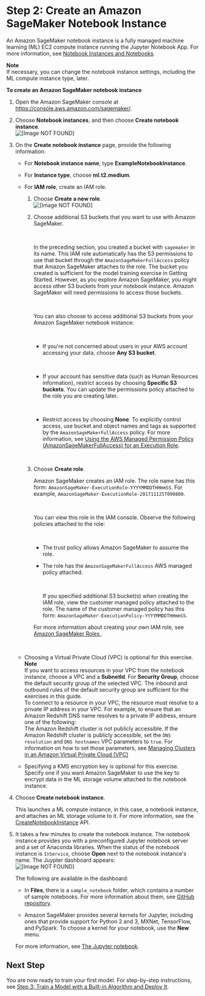 # Step 2: Create an Amazon SageMaker Notebook Instance<a name="gs-setup-working-env"></a>

An Amazon SageMaker notebook instance is a fully managed machine learning \(ML\) EC2 compute instance running the Jupyter Notebook App\. For more information, see [Notebook Instances and Notebooks](how-it-works-notebooks-instances.md)\. 

**Note**  
If necessary, you can change the notebook instance settings, including the ML compute instance type, later\.

**To create an Amazon SageMaker notebook instance**

1. Open the Amazon SageMaker console at [https://console\.aws\.amazon\.com/sagemaker/](https://console.aws.amazon.com/sagemaker/)\. 

1. Choose **Notebook instances**, and then choose **Create notebook instance**\.  
![\[Image NOT FOUND\]](http://docs.aws.amazon.com/sagemaker/latest/dg/images/create-workspace-10.png)

1. On the **Create notebook instance** page, provide the following information: 

   + For **Notebook instance name**, type **ExampleNotebookInstance**\.

   + For **Instance type**, choose **ml\.t2\.medium**\.

   + For **IAM role**, create an IAM role\.

     1. Choose **Create a new role**\.   
![\[Image NOT FOUND\]](http://docs.aws.amazon.com/sagemaker/latest/dg/images/create-workspace-20.png)

     1. Choose additional S3 buckets that you want to use with Amazon SageMaker\. 

         

        In the preceding section, you created a bucket with `sagemaker` in its name\. This IAM role automatically has the S3 permissions to use that bucket through the `AmazonSageMakerFullAccess` policy that Amazon SageMaker attaches to the role\. The bucket you created is sufficient for the model training exercise in Getting Started\. However, as you explore Amazon SageMaker, you might access other S3 buckets from your notebook instance\. Amazon SageMaker will need permissions to access those buckets\.

         

        You can also choose to access additional S3 buckets from your Amazon SageMaker notebook instance:

         

        + If you're not concerned about users in your AWS account accessing your data, choose **Any S3 bucket**\.

           

        + If your account has sensitive data \(such as Human Resources information\), restrict access by choosing **Specific S3 buckets**\. You can update the permissions policy attached to the role you are creating later\.

           

        + Restrict access by choosing **None**\. To explicitly control access, use bucket and object names and tags as supported by the `AmazonSageMakerFullAccess` policy\. For more information, see [Using the AWS Managed Permission Policy \(AmazonSageMakerFullAccess\) for an Execution Role](sagemaker-roles.md#sagemaker-roles-amazonsagemakerfullaccess-policy)\.

         

     1. Choose **Create role**\.

        Amazon SageMaker creates an IAM role\. The role name has this form: `AmazonSageMaker-ExecutionRole-YYYYMMDDTHHmmSS`\. For example, `AmazonSageMaker-ExecutionRole-201711125T090800`\.

         

        You can view this role in the IAM console\. Observe the following policies attached to the role:

         

        + The trust policy allows Amazon SageMaker to assume the role\. 

        + The role has the `AmazonSageMakerFullAccess` AWS managed policy attached\. 

           

          If you specified additional S3 bucket\(s\) when creating the IAM role, view the customer managed policy attached to the role\. The name of the customer managed policy has this form: `AmazonSageMaker-ExecutionPolicy-YYYYMMDDTHHmmSS`\. 

        For more information about creating your own IAM role, see [Amazon SageMaker Roles ](sagemaker-roles.md)\. 

         

   + Choosing a Virtual Private Cloud \(VPC\) is optional for this exercise\. 
**Note**  
If you want to access resources in your VPC from the notebook instance, choose a VPC and a **SubnetId**\. For **Security Group**, choose the default security group of the selected VPC\. The inbound and outbound rules of the default security group are sufficient for the exercises in this guide\.   
To connect to a resource in your VPC, the resource must resolve to a private IP address in your VPC\. For example, to ensure that an Amazon Redshift DNS name resolves to a private IP address, ensure one of the following:   
The Amazon Redshift cluster is not publicly accessible\.
If the Amazon Redshift cluster is publicly accessible, set the `DNS resolution` and `DNS hostnames` VPC parameters to `true`\. For information on how to set those parameters, see [Managing Clusters in an Amazon Virtual Private Cloud \(VPC\)](http://docs.aws.amazon.com//redshift/latest/mgmt/managing-clusters-vpc.html) 

   + Specifying a KMS encryption key is optional for this exercise\. Specify one if you want Amazon SageMaker to use the key to encrypt data in the ML storage volume attached to the notebook instance\.

1. Choose **Create notebook instance**\. 

   This launches a ML compute instance, in this case, a notebook instance, and attaches an ML storage volume to it\. For more information, see the [CreateNotebookInstance](API_CreateNotebookInstance.md) API\. 

1. It takes a few minutes to create the notebook instance\. The notebook instance provides you with a preconfigured Jupyter notebook server and a set of Anaconda libraries\. When the status of the notebook instance is `InService`, choose **Open** next to the notebook instance's name\. The Juypter dashboard appears:  
![\[Image NOT FOUND\]](http://docs.aws.amazon.com/sagemaker/latest/dg/images/ironman-jupyter-home-page.png)

   The following are available in the dashboard:

   + In **Files**, there is a `sample_notebook` folder, which contains a number of sample notebooks\. For more information about them, see [GitHub repository](https://github.com/awslabs/amazon-sagemaker-examples)\.

   + Amazon SageMaker provides several kernels for Jupyter, including ones that provide support for Python 2 and 3, MXNet, TensorFlow, and PySpark\. To choose a kernel for your notebook, use the **New** menu\. 

   For more information, see [The Jupyter notebook](https://jupyter-notebook.readthedocs.io/en/stable/)\.

## Next Step<a name="gs-setup-working-env-nextstep"></a>

You are now ready to train your first model\. For step\-by\-step instructions, see [Step 3: Train a Model with a Built\-in Algorithm and Deploy It](ex1.md)\.